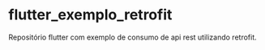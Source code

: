 # flutter_exemplo_retrofit
Repositório flutter com exemplo de consumo de api rest utilizando retrofit.

